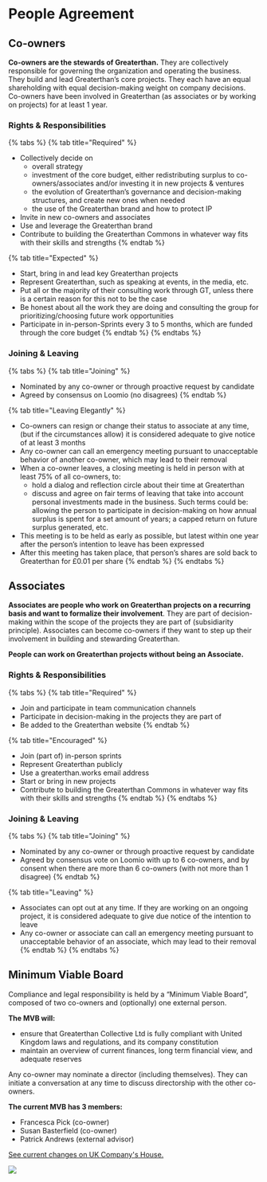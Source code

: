 # People Agreement

## Co-owners

**Co-owners are the stewards of Greaterthan.** They are collectively responsible for governing the organization and operating the business. They build and lead Greaterthan’s core projects. They each have an equal shareholding with equal decision-making weight on company decisions. Co-owners have been involved in Greaterthan \(as associates or by working on projects\) for at least 1 year.

### Rights & Responsibilities

{% tabs %}
{% tab title="Required" %}
* Collectively decide on
  * overall strategy
  * investment of the core budget, either redistributing surplus to co-owners/associates and/or investing it in new projects & ventures
  * the evolution of Greaterthan’s governance and decision-making structures, and create new ones when needed
  * the use of the Greaterthan brand and how to protect IP
* Invite in new co-owners and associates
* Use and leverage the Greaterthan brand
* Contribute to building the Greaterthan Commons in whatever way fits with their skills and strengths
{% endtab %}

{% tab title="Expected" %}
* Start, bring in and lead key Greaterthan projects
* Represent Greaterthan, such as speaking at events, in the media, etc.
* Put all or the majority of their consulting work through GT, unless there is a certain reason for this not to be the case
* Be honest about all the work they are doing and consulting the group for prioritizing/choosing future work opportunities
* Participate in in-person-Sprints every 3 to 5 months, which are funded through the core budget
{% endtab %}
{% endtabs %}

### Joining & Leaving

{% tabs %}
{% tab title="Joining" %}
* Nominated by any co-owner or through proactive request by candidate
* Agreed by consensus on Loomio \(no disagrees\)
{% endtab %}

{% tab title="Leaving Elegantly" %}
* Co-owners can resign or change their status to associate at any time, \(but if the circumstances allow\) it is considered adequate to give notice of at least 3 months
* Any co-owner can call an emergency meeting pursuant to unacceptable behavior of another co-owner, which may lead to their removal
* When a co-owner leaves, a closing meeting is held in person with at least 75% of all co-owners, to:
  * hold a dialog and reflection circle about their time at Greaterthan
  * discuss and agree on fair terms of leaving that take into account personal investments made in the business. Such terms could be: allowing the person to participate in decision-making on how annual surplus is spent for a set amount of years; a capped return on future surplus generated, etc.
* This meeting is to be held as early as possible, but latest within one year after the person’s intention to leave has been expressed
* After this meeting has taken place, that person’s shares are sold back to Greaterthan for £0.01 per share
{% endtab %}
{% endtabs %}

## Associates

**Associates are people who work on Greaterthan projects on a recurring basis and want to formalize their involvement**. They are part of decision-making within the scope of the projects they are part of \(subsidiarity principle\). Associates can become co-owners if they want to step up their involvement in building and stewarding Greaterthan.

**People can work on Greaterthan projects without being an Associate.**

### Rights & Responsibilities

{% tabs %}
{% tab title="Required" %}
* Join and participate in team communication channels
* Participate in decision-making in the projects they are part of
* Be added to the Greaterthan website
{% endtab %}

{% tab title="Encouraged" %}
* Join \(part of\) in-person sprints
* Represent Greaterthan publicly
* Use a greaterthan.works email address
* Start or bring in new projects
* Contribute to building the Greaterthan Commons in whatever way fits with their skills and strengths
{% endtab %}
{% endtabs %}

### Joining & Leaving

{% tabs %}
{% tab title="Joining" %}
* Nominated by any co-owner or through proactive request by candidate
* Agreed by consensus vote on Loomio with up to 6 co-owners, and by consent when there are more than 6 co-owners \(with not more than 1 disagree\)
{% endtab %}

{% tab title="Leaving" %}
* Associates can opt out at any time. If they are working on an ongoing project, it is considered adequate to give due notice of the intention to leave
* Any co-owner or associate can call an emergency meeting pursuant to unacceptable behavior of an associate, which may lead to their removal
{% endtab %}
{% endtabs %}

## Minimum Viable Board

Compliance and legal responsibility is held by a “Minimum Viable Board”, composed of two co-owners and \(optionally\) one external person.

**The MVB will:**

* ensure that Greaterthan Collective Ltd is fully compliant with United Kingdom laws and regulations, and its company constitution
* maintain an overview of current finances, long term financial view, and adequate reserves

Any co-owner may nominate a director \(including themselves\). They can initiate a conversation at any time to discuss directorship with the other co-owners.

**The current MVB has 3 members:**

* Francesca Pick \(co-owner\)
* Susan Basterfield \(co-owner\)
* Patrick Andrews \(external advisor\)

[See current changes on UK Company's House. ](https://beta.companieshouse.gov.uk/company/11387616)  


![](https://lh4.googleusercontent.com/FwdfR6QnwK7Til2eJ7tyxVTCzBF_moO5qDQaBtAhNDjFZL4W6UXULCOVmLFFPXkKp-jP2t3jggiycwf-N-1ofXWq9KYHtMCid1-fUHuZTLYEMEYtrrqkSA9DiRcp9aDizj2CtHu9)

